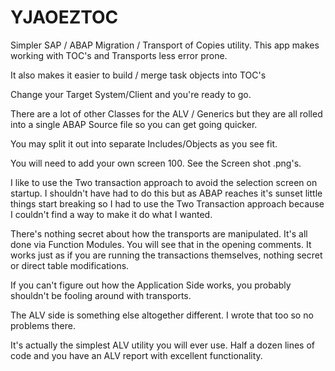 # YJAOEZTOC
Simpler SAP / ABAP Migration / Transport of Copies utility.
This app makes working with TOC's and Transports less error prone.

It also makes it easier to build / merge task objects into TOC's

Change your Target System/Client and you're ready to go.

There are a lot of other Classes for the ALV / Generics but they
are all rolled into a single ABAP Source file so you can get going
quicker.

You may split it out into separate Includes/Objects as you see fit.

You will need to add your own screen 100.  See the Screen shot .png's.

I like to use the Two transaction approach to avoid the selection screen
on startup.  I shouldn't have had to do this but as ABAP reaches it's
sunset little things start breaking so I had to use the Two Transaction
approach because I couldn't find a way to make it do what I wanted.

There's nothing secret about how the transports are manipulated.  It's all done
via Function Modules.  You will see that in the opening comments.  It works
just as if you are running the transactions themselves, nothing secret or
direct table modifications.

If you can't figure out how the Application Side works, you probably shouldn't be
fooling around with transports.

The ALV side is something else altogether different.  I wrote that too so no
problems there.

It's actually the simplest ALV utility you will ever use.  Half a dozen lines of code
and you have an ALV report with excellent functionality.
